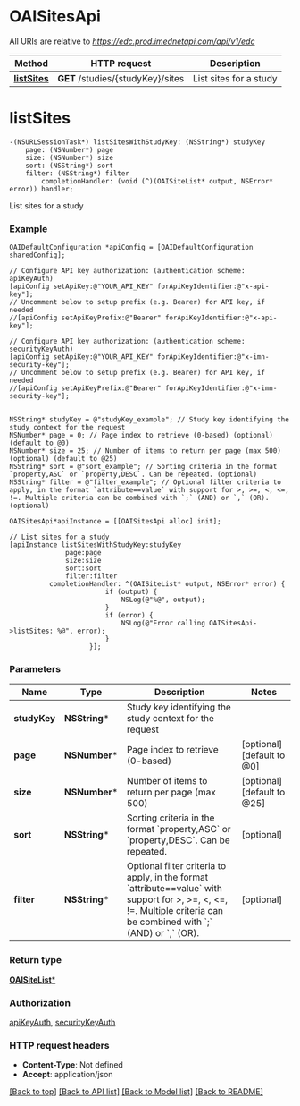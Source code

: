 # OAISitesApi

All URIs are relative to *https://edc.prod.imednetapi.com/api/v1/edc*

Method | HTTP request | Description
------------- | ------------- | -------------
[**listSites**](OAISitesApi.md#listsites) | **GET** /studies/{studyKey}/sites | List sites for a study


# **listSites**
```objc
-(NSURLSessionTask*) listSitesWithStudyKey: (NSString*) studyKey
    page: (NSNumber*) page
    size: (NSNumber*) size
    sort: (NSString*) sort
    filter: (NSString*) filter
        completionHandler: (void (^)(OAISiteList* output, NSError* error)) handler;
```

List sites for a study

### Example
```objc
OAIDefaultConfiguration *apiConfig = [OAIDefaultConfiguration sharedConfig];

// Configure API key authorization: (authentication scheme: apiKeyAuth)
[apiConfig setApiKey:@"YOUR_API_KEY" forApiKeyIdentifier:@"x-api-key"];
// Uncomment below to setup prefix (e.g. Bearer) for API key, if needed
//[apiConfig setApiKeyPrefix:@"Bearer" forApiKeyIdentifier:@"x-api-key"];

// Configure API key authorization: (authentication scheme: securityKeyAuth)
[apiConfig setApiKey:@"YOUR_API_KEY" forApiKeyIdentifier:@"x-imn-security-key"];
// Uncomment below to setup prefix (e.g. Bearer) for API key, if needed
//[apiConfig setApiKeyPrefix:@"Bearer" forApiKeyIdentifier:@"x-imn-security-key"];


NSString* studyKey = @"studyKey_example"; // Study key identifying the study context for the request
NSNumber* page = 0; // Page index to retrieve (0-based) (optional) (default to @0)
NSNumber* size = 25; // Number of items to return per page (max 500) (optional) (default to @25)
NSString* sort = @"sort_example"; // Sorting criteria in the format `property,ASC` or `property,DESC`. Can be repeated. (optional)
NSString* filter = @"filter_example"; // Optional filter criteria to apply, in the format `attribute==value` with support for >, >=, <, <=, !=. Multiple criteria can be combined with `;` (AND) or `,` (OR). (optional)

OAISitesApi*apiInstance = [[OAISitesApi alloc] init];

// List sites for a study
[apiInstance listSitesWithStudyKey:studyKey
              page:page
              size:size
              sort:sort
              filter:filter
          completionHandler: ^(OAISiteList* output, NSError* error) {
                        if (output) {
                            NSLog(@"%@", output);
                        }
                        if (error) {
                            NSLog(@"Error calling OAISitesApi->listSites: %@", error);
                        }
                    }];
```

### Parameters

Name | Type | Description  | Notes
------------- | ------------- | ------------- | -------------
 **studyKey** | **NSString***| Study key identifying the study context for the request | 
 **page** | **NSNumber***| Page index to retrieve (0-based) | [optional] [default to @0]
 **size** | **NSNumber***| Number of items to return per page (max 500) | [optional] [default to @25]
 **sort** | **NSString***| Sorting criteria in the format &#x60;property,ASC&#x60; or &#x60;property,DESC&#x60;. Can be repeated. | [optional] 
 **filter** | **NSString***| Optional filter criteria to apply, in the format &#x60;attribute&#x3D;&#x3D;value&#x60; with support for &gt;, &gt;&#x3D;, &lt;, &lt;&#x3D;, !&#x3D;. Multiple criteria can be combined with &#x60;;&#x60; (AND) or &#x60;,&#x60; (OR). | [optional] 

### Return type

[**OAISiteList***](OAISiteList.md)

### Authorization

[apiKeyAuth](../README.md#apiKeyAuth), [securityKeyAuth](../README.md#securityKeyAuth)

### HTTP request headers

 - **Content-Type**: Not defined
 - **Accept**: application/json

[[Back to top]](#) [[Back to API list]](../README.md#documentation-for-api-endpoints) [[Back to Model list]](../README.md#documentation-for-models) [[Back to README]](../README.md)

